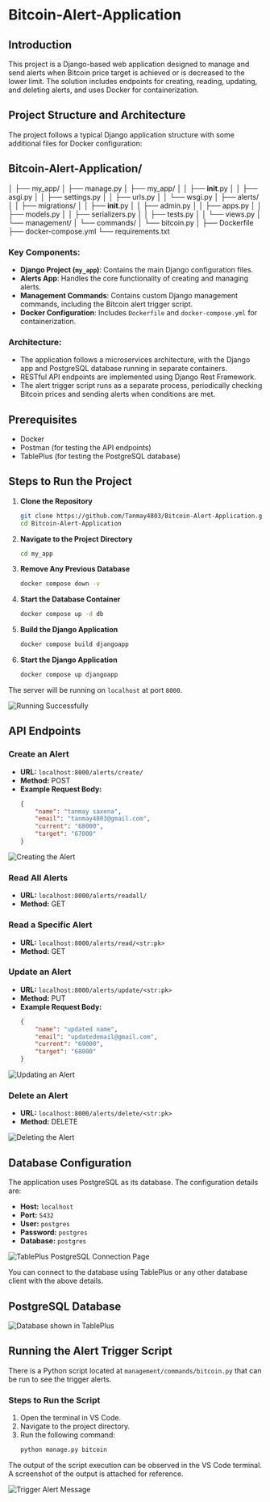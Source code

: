 
# Bitcoin-Alert-Application

## Introduction
This project is a Django-based web application designed to manage and send alerts when Bitcoin price target is achieved or is decreased to the lower limit. The solution includes endpoints for creating, reading, updating, and deleting alerts, and uses Docker for containerization.

## Project Structure and Architecture
The project follows a typical Django application structure with some additional files for Docker configuration:

## Bitcoin-Alert-Application/
│
├── my_app/
│   ├── manage.py
│   ├── my_app/
│   │   ├── __init__.py
│   │   ├── asgi.py
│   │   ├── settings.py
│   │   ├── urls.py
│   │   └── wsgi.py
│   ├── alerts/
│   │   ├── migrations/
│   │   ├── __init__.py
│   │   ├── admin.py
│   │   ├── apps.py
│   │   ├── models.py
│   │   ├── serializers.py
│   │   ├── tests.py
│   │   └── views.py
│   └── management/
│       └── commands/
│           └── bitcoin.py
│
├── Dockerfile
├── docker-compose.yml
└── requirements.txt

### Key Components:
- **Django Project (`my_app`)**: Contains the main Django configuration files.
- **Alerts App**: Handles the core functionality of creating and managing alerts.
- **Management Commands**: Contains custom Django management commands, including the Bitcoin alert trigger script.
- **Docker Configuration**: Includes `Dockerfile` and `docker-compose.yml` for containerization.

### Architecture:
- The application follows a microservices architecture, with the Django app and PostgreSQL database running in separate containers.
- RESTful API endpoints are implemented using Django Rest Framework.
- The alert trigger script runs as a separate process, periodically checking Bitcoin prices and sending alerts when conditions are met.

## Prerequisites
- Docker
- Postman (for testing the API endpoints)
- TablePlus (for testing the PostgreSQL database)

## Steps to Run the Project

1. **Clone the Repository**
    ```sh
    git clone https://github.com/Tanmay4803/Bitcoin-Alert-Application.git
    cd Bitcoin-Alert-Application
    ```

2. **Navigate to the Project Directory**
    ```sh
    cd my_app
    ```

3. **Remove Any Previous Database**
    ```sh
    docker compose down -v
    ```

4. **Start the Database Container**
    ```sh
    docker compose up -d db
    ```

5. **Build the Django Application**
    ```sh
    docker compose build djangoapp
    ```

6. **Start the Django Application**
    ```sh
    docker compose up djangoapp
    ```

The server will be running on `localhost` at port `8000`.

![Running Successfully](images/server.png)

## API Endpoints

### Create an Alert
- **URL:** `localhost:8000/alerts/create/`
- **Method:** POST
- **Example Request Body:**
    ```json
    {
        "name": "tanmay saxena",
        "email": "tanmay4803@gmail.com",
        "current": "68000",
        "target": "67000"
    }
    ```

![Creating the Alert](images/create.png)

### Read All Alerts
- **URL:** `localhost:8000/alerts/readall/`
- **Method:** GET

### Read a Specific Alert
- **URL:** `localhost:8000/alerts/read/<str:pk>`
- **Method:** GET

### Update an Alert
- **URL:** `localhost:8000/alerts/update/<str:pk>`
- **Method:** PUT
- **Example Request Body:**
    ```json
    {
        "name": "updated name",
        "email": "updatedemail@gmail.com",
        "current": "69000",
        "target": "68000"
    }
    ```
![Updating an Alert](images/update.png)

### Delete an Alert
- **URL:** `localhost:8000/alerts/delete/<str:pk>`
- **Method:** DELETE

![Deleting the Alert](images/delete.png)

## Database Configuration

The application uses PostgreSQL as its database. The configuration details are:
- **Host:** `localhost`
- **Port:** `5432`
- **User:** `postgres`
- **Password:** `postgres`
- **Database:** `postgres`

![TablePlus PostgreSQL Connection Page](images/postgresql.png)

You can connect to the database using TablePlus or any other database client with the above details.

## PostgreSQL Database 

![Database shown in TablePlus](images/database.png)

## Running the Alert Trigger Script

There is a Python script located at `management/commands/bitcoin.py` that can be run to see the trigger alerts. 

### Steps to Run the Script

1. Open the terminal in VS Code.
2. Navigate to the project directory.
3. Run the following command:
    ```sh
    python manage.py bitcoin
    ```

The output of the script execution can be observed in the VS Code terminal. A screenshot of the output is attached for reference.

![Trigger Alert Message](images/trigger.png)



